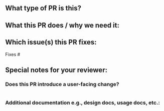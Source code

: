<!-- Thank you for contributing to Catalog!

Note: 

1. With pull requests:

    - Open your pull request against "main"
    - Your pull request should have no more than three commits, if not you should squash them.
    - It should pass all tests in the available continuous integration systems such as GitHub Actions.
    - You should add/modify tests to cover your proposed code changes.
    - If your pull request contains a new feature, please document it on the README.

2. Please create an issue first to describe the problem.

    We recommend that link the issue with the PR in the following question.
    For more info, check https://www.kusionstack.io/community/intro/
-->

## What type of PR is this?

<!--
Add one of the following kinds:
/kind bug
/kind cleanup
/kind documentation
/kind feature
/kind chore
-->

## What this PR does / why we need it:

## Which issue(s) this PR fixes:

<!--
*Automatically closes linked issue when PR is merged.
Usage: `Fixes #<issue number>`, or `Fixes (paste link of issue)`.
_If PR is about `failing-tests or flakes`, please post the related issues/tests in a comment and do not use `Fixes`_*
-->

Fixes #

## Special notes for your reviewer:

### Does this PR introduce a user-facing change?

<!--
If no, just write "NONE" in the release-note block below.
If yes, a release note is required:
Enter your extended release note in the block below. If the PR requires additional action from users switching to the new release, include the string "action required".

-->

```release-note

```

### Additional documentation e.g., design docs, usage docs, etc.:

<!--
Please use the following format for linking documentation:
- [Design]: <link>
- [Usage]: <link>
- [Other doc]: <link>
-->

```docs

```
